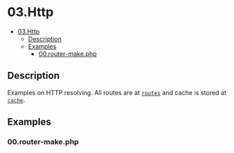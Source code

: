 # 03.Http

- [03.Http](#03http)
  - [Description](#description)
  - [Examples](#examples)
    - [00.router-make.php](#00router-makephp)

## Description

Examples on HTTP resolving. All routes are at [`routes`](routes) and cache is stored at [`cache`](cache).

## Examples

### 00.router-make.php